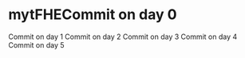 # mytFHECommit on day 0
Commit on day 1
Commit on day 2
Commit on day 3
Commit on day 4
Commit on day 5
